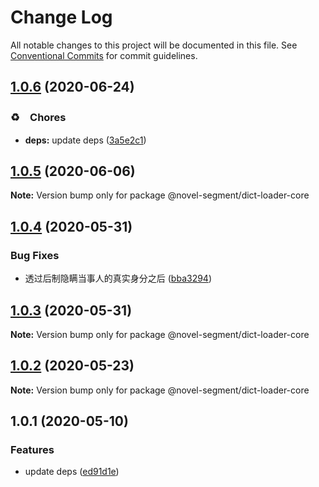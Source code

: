 # Change Log

All notable changes to this project will be documented in this file.
See [Conventional Commits](https://conventionalcommits.org) for commit guidelines.

## [1.0.6](https://github.com/bluelovers/ws-segment/compare/@novel-segment/dict-loader-core@1.0.5...@novel-segment/dict-loader-core@1.0.6) (2020-06-24)


### ♻️　Chores

* **deps:** update deps ([3a5e2c1](https://github.com/bluelovers/ws-segment/commit/3a5e2c195a7db0e6c99eee6790c71b6f48975947))





## [1.0.5](https://github.com/bluelovers/ws-segment/compare/@novel-segment/dict-loader-core@1.0.4...@novel-segment/dict-loader-core@1.0.5) (2020-06-06)

**Note:** Version bump only for package @novel-segment/dict-loader-core





## [1.0.4](https://github.com/bluelovers/ws-segment/compare/@novel-segment/dict-loader-core@1.0.3...@novel-segment/dict-loader-core@1.0.4) (2020-05-31)


### Bug Fixes

* 透过后制隐瞒当事人的真实身分之后 ([bba3294](https://github.com/bluelovers/ws-segment/commit/bba329422fdc8cade395d47e6a630018e6943c0a))





## [1.0.3](https://github.com/bluelovers/ws-segment/compare/@novel-segment/dict-loader-core@1.0.2...@novel-segment/dict-loader-core@1.0.3) (2020-05-31)

**Note:** Version bump only for package @novel-segment/dict-loader-core





## [1.0.2](https://github.com/bluelovers/ws-segment/compare/@novel-segment/dict-loader-core@1.0.1...@novel-segment/dict-loader-core@1.0.2) (2020-05-23)

**Note:** Version bump only for package @novel-segment/dict-loader-core





## 1.0.1 (2020-05-10)


### Features

* update deps ([ed91d1e](https://github.com/bluelovers/ws-segment/commit/ed91d1e81b74370f81938cb163a3a6ccac39c3f2))
